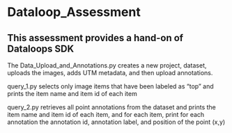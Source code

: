 # Dataloop_Assessment

## This assessment provides a hand-on of Dataloops SDK

The Data_Upload_and_Annotations.py creates a new project, dataset, uploads the images, adds UTM metadata, and then upload annotations.

query_1.py selects only image items that have been labeled as “top” and prints the item name and item id of each item

query_2.py retrieves all point annotations from the dataset and prints the  item name and item id of each item, and for each item, print for each annotation the annotation id, annotation label, and position of the point (x,y)
